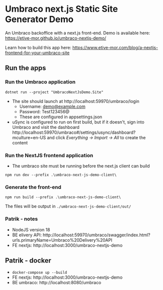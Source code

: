 # Umbraco next.js Static Site Generator Demo

An Umbraco backoffice with a next.js front-end. Demo is available here: https://etive-mor.github.io/umbraco-nextjs-demo/

Learn how to build this app here: https://www.etive-mor.com/blog/a-nextjs-frontend-for-your-umbraco-site

## Run the apps

### Run the Umbraco application 
`dotnet run --project "UmbracoNextJsDemo.Site"` 

- The site should launch at http://localhost:59970/umbraco/login
  - Username: demo@example.com
  - Password: Test123456@
  - These are configured in appsettings.json
- uSync is configured to run on first build, but if it doesn't, sign into Umbraco and visit the dashboard http://localhost:59970/umbraco#/settings/usync/dashboard?mculture=en-US and click *Everything -> Import -> All* to create the content

### Run the NextJS frontend application

- The umbraco site must be running before the next.js client can build

`npm run dev --prefix .\umbraco-next-js-demo-client\`

### Generate the front-end

`npm run build --prefix .\umbraco-next-js-demo-client\`

The files will be output in `./umbraco-next-js-demo-client/out/`

### Patrik - notes
- NodeJS version 18
- BE elivery API: http://localhost:59970/umbraco/swagger/index.html?urls.primaryName=Umbraco%20Delivery%20API
- FE nextjs: http://localhost:3000/umbraco-nextjs-demo

## Patrik - docker
- `docker-compose up --build`
- FE nextjs: http://localhost:3000/umbraco-nextjs-demo
- BE umbraco: http://localhost:8080/umbraco

